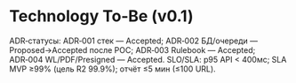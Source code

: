 # Technology To‑Be (v0.1)
ADR‑статусы: ADR‑001 стек — Accepted; ADR‑002 БД/очереди — Proposed→Accepted после POC; ADR‑003 Rulebook — Accepted; ADR‑004 WL/PDF/Presigned — Accepted.
SLO/SLA: p95 API < 400мс; SLA MVP ≥99% (цель R2 99.9%); отчёт ≤5 мин (≤100 URL).
